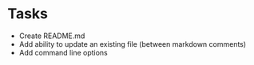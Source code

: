 # Tasks

* Create README.md
* Add ability to update an existing file (between markdown comments)
* Add command line options